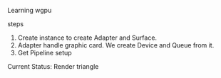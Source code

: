 Learning wgpu


steps
1. Create instance to create Adapter and Surface.
2. Adapter handle graphic card. We create Device and Queue from it.
3. Get Pipeline setup

Current Status:
Render triangle
